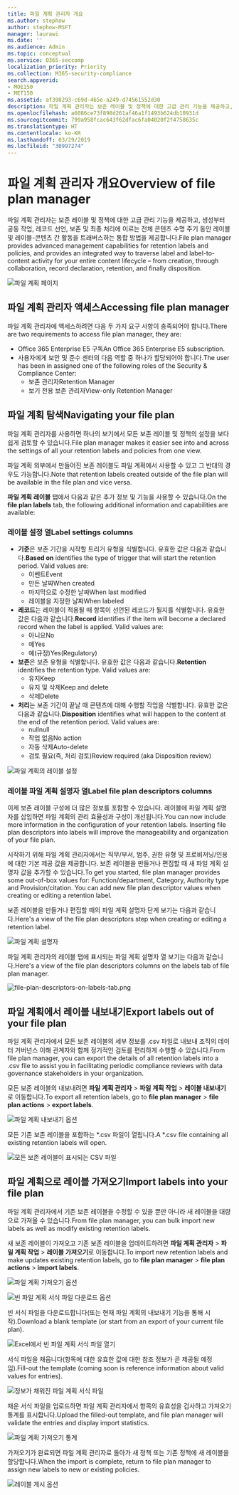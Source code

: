 ```yaml
---
title: 파일 계획 관리자 개요
ms.author: stephow
author: stephow-MSFT
manager: laurawi
ms.date: ''
ms.audience: Admin
ms.topic: conceptual
ms.service: O365-seccomp
localization_priority: Priority
ms.collection: M365-security-compliance
search.appverid:
- MOE150
- MET150
ms.assetid: af398293-c69d-465e-a249-d74561552d30
description: 파일 계획 관리자는 보존 레이블 및 정책에 대한 고급 관리 기능을 제공하고, 생성부터 공동 작업, 레코드 선언, 보존 및 최종 처리에 이르는 전체 콘텐츠 수명 주기 동안 레이블 및 레이블-콘텐츠 간 활동을 트래버스하는 통합 방법을 제공합니다.
ms.openlocfilehash: a6086ce73f898d261af46a1f1493b624db10931d
ms.sourcegitcommit: 799a958fcac643f62dfac6fa04020f2f4758635c
ms.translationtype: HT
ms.contentlocale: ko-KR
ms.lasthandoff: 03/29/2019
ms.locfileid: "30997274"
---
```

# <a name="overview-of-file-plan-manager"></a><span data-ttu-id="ce9e9-103">파일 계획 관리자 개요</span><span class="sxs-lookup"><span data-stu-id="ce9e9-103">Overview of file plan manager</span></span>

<span data-ttu-id="ce9e9-104">파일 계획 관리자는 보존 레이블 및 정책에 대한 고급 관리 기능을 제공하고, 생성부터 공동 작업, 레코드 선언, 보존 및 최종 처리에 이르는 전체 콘텐츠 수명 주기 동안 레이블 및 레이블-콘텐츠 간 활동을 트래버스하는 통합 방법을 제공합니다.</span><span class="sxs-lookup"><span data-stu-id="ce9e9-104">File plan manager provides advanced management capabilities for retention labels and policies, and provides an integrated way to traverse label and label-to-content activity for your entire content lifecycle – from creation, through collaboration, record declaration, retention, and finally disposition.</span></span>

![파일 계획 페이지](media/file-plan-page.png)

## <a name="accessing-file-plan-manager"></a><span data-ttu-id="ce9e9-106">파일 계획 관리자 액세스</span><span class="sxs-lookup"><span data-stu-id="ce9e9-106">Accessing file plan manager</span></span>

<span data-ttu-id="ce9e9-107">파일 계획 관리자에 액세스하려면 다음 두 가지 요구 사항이 충족되어야 합니다.</span><span class="sxs-lookup"><span data-stu-id="ce9e9-107">There are two requirements to access file plan manager, they are:</span></span>
- <span data-ttu-id="ce9e9-108">Office 365 Enterprise E5 구독</span><span class="sxs-lookup"><span data-stu-id="ce9e9-108">An Office 365 Enterprise E5 subscription.</span></span>
- <span data-ttu-id="ce9e9-109">사용자에게 보안 및 준수 센터의 다음 역할 중 하나가 할당되어야 합니다.</span><span class="sxs-lookup"><span data-stu-id="ce9e9-109">The user has been in assigned one of the following roles of the Security &amp; Compliance Center:</span></span> 
    - <span data-ttu-id="ce9e9-110">보존 관리자</span><span class="sxs-lookup"><span data-stu-id="ce9e9-110">Retention Manager</span></span>
    - <span data-ttu-id="ce9e9-111">보기 전용 보존 관리자</span><span class="sxs-lookup"><span data-stu-id="ce9e9-111">View-only Retention Manager</span></span>

## <a name="navigating-your-file-plan"></a><span data-ttu-id="ce9e9-112">파일 계획 탐색</span><span class="sxs-lookup"><span data-stu-id="ce9e9-112">Navigating your file plan</span></span>

<span data-ttu-id="ce9e9-113">파일 계획 관리자를 사용하면 하나의 보기에서 모든 보존 레이블 및 정책의 설정을 보다 쉽게 검토할 수 있습니다.</span><span class="sxs-lookup"><span data-stu-id="ce9e9-113">File plan manager makes it easier see into and across the settings of all your retention labels and policies from one view.</span></span>

<span data-ttu-id="ce9e9-114">파일 계획 외부에서 만들어진 보존 레이블도 파일 계획에서 사용할 수 있고 그 반대의 경우도 가능합니다.</span><span class="sxs-lookup"><span data-stu-id="ce9e9-114">Note that retention labels created outside of the file plan will be available in the file plan and vice versa.</span></span>

<span data-ttu-id="ce9e9-115">**파일 계획 레이블** 탭에서 다음과 같은 추가 정보 및 기능을 사용할 수 있습니다.</span><span class="sxs-lookup"><span data-stu-id="ce9e9-115">On the **file plan labels** tab, the following additional information and capabilities are available:</span></span>

### <a name="label-settings-columns"></a><span data-ttu-id="ce9e9-116">레이블 설정 열</span><span class="sxs-lookup"><span data-stu-id="ce9e9-116">Label settings columns</span></span>
 
- <span data-ttu-id="ce9e9-p101">**기준**은 보존 기간을 시작할 트리거 유형을 식별합니다. 유효한 값은 다음과 같습니다.</span><span class="sxs-lookup"><span data-stu-id="ce9e9-p101">**Based on** identifies the type of trigger that will start the retention period. Valid values are:</span></span> 
    - <span data-ttu-id="ce9e9-119">이벤트</span><span class="sxs-lookup"><span data-stu-id="ce9e9-119">Event</span></span>
    - <span data-ttu-id="ce9e9-120">만든 날짜</span><span class="sxs-lookup"><span data-stu-id="ce9e9-120">When created</span></span>
    - <span data-ttu-id="ce9e9-121">마지막으로 수정한 날짜</span><span class="sxs-lookup"><span data-stu-id="ce9e9-121">When last modified</span></span>
    - <span data-ttu-id="ce9e9-122">레이블을 지정한 날짜</span><span class="sxs-lookup"><span data-stu-id="ce9e9-122">When labeled</span></span>
- <span data-ttu-id="ce9e9-p102">**레코드**는 레이블이 적용될 때 항목이 선언된 레코드가 될지를 식별합니다. 유효한 값은 다음과 같습니다.</span><span class="sxs-lookup"><span data-stu-id="ce9e9-p102">**Record** identifies if the item will become a declared record when the label is applied. Valid values are:</span></span>
    - <span data-ttu-id="ce9e9-125">아니요</span><span class="sxs-lookup"><span data-stu-id="ce9e9-125">No</span></span>
    - <span data-ttu-id="ce9e9-126">예</span><span class="sxs-lookup"><span data-stu-id="ce9e9-126">Yes</span></span>
    - <span data-ttu-id="ce9e9-127">예(규정)</span><span class="sxs-lookup"><span data-stu-id="ce9e9-127">Yes(Regulatory)</span></span>
- <span data-ttu-id="ce9e9-p103">**보존**은 보존 유형을 식별합니다. 유효한 값은 다음과 같습니다.</span><span class="sxs-lookup"><span data-stu-id="ce9e9-p103">**Retention** identifies the retention type. Valid values are:</span></span>
    - <span data-ttu-id="ce9e9-130">유지</span><span class="sxs-lookup"><span data-stu-id="ce9e9-130">Keep</span></span>
    - <span data-ttu-id="ce9e9-131">유지 및 삭제</span><span class="sxs-lookup"><span data-stu-id="ce9e9-131">Keep and delete</span></span>
    - <span data-ttu-id="ce9e9-132">삭제</span><span class="sxs-lookup"><span data-stu-id="ce9e9-132">Delete</span></span>
- <span data-ttu-id="ce9e9-p104">**처리**는 보존 기간이 끝날 때 콘텐츠에 대해 수행할 작업을 식별합니다. 유효한 값은 다음과 같습니다.</span><span class="sxs-lookup"><span data-stu-id="ce9e9-p104">**Disposition** identifies what will happen to the content at the end of the retention period. Valid values are:</span></span> 
    - <span data-ttu-id="ce9e9-135">null</span><span class="sxs-lookup"><span data-stu-id="ce9e9-135">null</span></span>
    - <span data-ttu-id="ce9e9-136">작업 없음</span><span class="sxs-lookup"><span data-stu-id="ce9e9-136">No action</span></span>
    - <span data-ttu-id="ce9e9-137">자동 삭제</span><span class="sxs-lookup"><span data-stu-id="ce9e9-137">Auto-delete</span></span>
    - <span data-ttu-id="ce9e9-138">검토 필요(즉, 처리 검토)</span><span class="sxs-lookup"><span data-stu-id="ce9e9-138">Review required (aka Disposition review)</span></span>

![파일 계획의 레이블 설정](media/file-plan-label-columns.png)

### <a name="label-file-plan-descriptors-columns"></a><span data-ttu-id="ce9e9-140">레이블 파일 계획 설명자 열</span><span class="sxs-lookup"><span data-stu-id="ce9e9-140">Label file plan descriptors columns</span></span>

<span data-ttu-id="ce9e9-p105">이제 보존 레이블 구성에 더 많은 정보를 포함할 수 있습니다. 레이블에 파일 계획 설명자를 삽입하면 파일 계획의 관리 효율성과 구성이 개선됩니다.</span><span class="sxs-lookup"><span data-stu-id="ce9e9-p105">You can now include more information in the configuration of your retention labels. Inserting file plan descriptors into labels will improve the manageability and organization of your file plan.</span></span>

<span data-ttu-id="ce9e9-p106">시작하기 위해 파일 계획 관리자에서는 직무/부서, 범주, 권한 유형 및 프로비저닝/인용에 대한 기본 제공 값을 제공합니다. 보존 레이블을 만들거나 편집할 때 새 파일 계획 설명자 값을 추가할 수 있습니다.</span><span class="sxs-lookup"><span data-stu-id="ce9e9-p106">To get you started, file plan manager provides some out-of-box values for: Function/department, Category, Authority type and Provision/citation. You can add new file plan descriptor values when creating or editing a retention label.</span></span>

<span data-ttu-id="ce9e9-145">보존 레이블을 만들거나 편집할 때의 파일 계획 설명자 단계 보기는 다음과 같습니다.</span><span class="sxs-lookup"><span data-stu-id="ce9e9-145">Here's a view of the file plan descriptors step when creating or editing a retention label.</span></span>

![파일 계획 설명자](media/file-plan-descriptors.png)

<span data-ttu-id="ce9e9-147">파일 계획 관리자의 레이블 탭에 표시되는 파일 계획 설명자 열 보기는 다음과 같습니다.</span><span class="sxs-lookup"><span data-stu-id="ce9e9-147">Here's a view of the file plan descriptors columns on the labels tab of file plan manager.</span></span>

![file-plan-descriptors-on-labels-tab.png](media/file-plan-descriptors-on-labels-tab.png)

## <a name="export-labels-out-of-your-file-plan"></a><span data-ttu-id="ce9e9-149">파일 계획에서 레이블 내보내기</span><span class="sxs-lookup"><span data-stu-id="ce9e9-149">Export labels out of your file plan</span></span>

<span data-ttu-id="ce9e9-150">파일 계획 관리자에서 모든 보존 레이블의 세부 정보를 .csv 파일로 내보내 조직의 데이터 거버넌스 이해 관계자와 함께 정기적인 검토를 편리하게 수행할 수 있습니다.</span><span class="sxs-lookup"><span data-stu-id="ce9e9-150">From file plan manager, you can export the details of all retention labels into a .csv file to assist you in facilitating periodic compliance reviews with data governance stakeholders in your organization.</span></span>

<span data-ttu-id="ce9e9-151">모든 보존 레이블의 내보내려면 **파일 계획 관리자** \> **파일 계획 작업** \> **레이블 내보내기**로 이동합니다.</span><span class="sxs-lookup"><span data-stu-id="ce9e9-151">To export all retention labels, go to **file plan manager** \> **file plan actions** \> **export labels**.</span></span>

![파일 계획 내보내기 옵션](media/file-plan-export-labels-option.png)

<span data-ttu-id="ce9e9-153">모든 기존 보존 레이블을 포함하는 \*.csv 파일이 열립니다.</span><span class="sxs-lookup"><span data-stu-id="ce9e9-153">A \*.csv file containing all existing retention labels will open.</span></span>

![모든 보존 레이블이 표시되는 CSV 파일](media/file-plan-csv-file.png)

## <a name="import-labels-into-your-file-plan"></a><span data-ttu-id="ce9e9-155">파일 계획으로 레이블 가져오기</span><span class="sxs-lookup"><span data-stu-id="ce9e9-155">Import labels into your file plan</span></span>

<span data-ttu-id="ce9e9-156">파일 계획 관리자에서 기존 보존 레이블을 수정할 수 있을 뿐만 아니라 새 레이블을 대량으로 가져올 수 있습니다.</span><span class="sxs-lookup"><span data-stu-id="ce9e9-156">From file plan manager, you can bulk import new labels as well as modify existing retention labels.</span></span>

<span data-ttu-id="ce9e9-157">새 보존 레이블이 가져오고 기존 보존 레이블을 업데이트하려면 **파일 계획 관리자** \> **파일 계획 작업** \> **레이블 가져오기**로 이동합니다.</span><span class="sxs-lookup"><span data-stu-id="ce9e9-157">To import new retention labels and make updates existing retention labels, go to **file plan manager** \> **file plan actions** \> **import labels**.</span></span>

![파일 계획 가져오기 옵션](media/file-plan-import-labels-option.png)

![빈 파일 계획 서식 파일 다운로드 옵션](media/file-plan-blank-template-option.png)

<span data-ttu-id="ce9e9-160">빈 서식 파일을 다운로드합니다(또는 현재 파일 계획의 내보내기 기능을 통해 시작).</span><span class="sxs-lookup"><span data-stu-id="ce9e9-160">Download a blank template (or start from an export of your current file plan).</span></span>

![Excel에서 빈 파일 계획 서식 파일 열기](media/file-plan-blank-template.png)

<span data-ttu-id="ce9e9-162">서식 파일을 채웁니다(항목에 대한 유효한 값에 대한 참조 정보가 곧 제공될 예정임).</span><span class="sxs-lookup"><span data-stu-id="ce9e9-162">Fill-out the template (coming soon is reference information about valid values for entries).</span></span>

![정보가 채워진 파일 계획 서식 파일](media/file-plan-filled-out-template.png)

<span data-ttu-id="ce9e9-164">채운 서식 파일을 업로드하면 파일 계획 관리자에서 항목의 유효성을 검사하고 가져오기 통계를 표시합니다.</span><span class="sxs-lookup"><span data-stu-id="ce9e9-164">Upload the filled-out template, and file plan manager will validate the entries and display import statistics.</span></span>

![파일 계획 가져오기 통계](media/file-plan-import-statistics.png)

<span data-ttu-id="ce9e9-166">가져오기가 완료되면 파일 계획 관리자로 돌아가 새 정책 또는 기존 정책에 새 레이블을 할당합니다.</span><span class="sxs-lookup"><span data-stu-id="ce9e9-166">When the import is complete, return to file plan manager to assign new labels to new or existing policies.</span></span>

![레이블 게시 옵션](media/file-plan-publish-labels-option.png)

